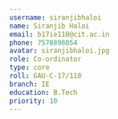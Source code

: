 ```yaml
---
username: siranjibhaloi
name: Siranjib Haloi
email: b17ie110@cit.ac.in
phone: 7578898054
avatar: siranjibhaloi.jpg
role: Co-ordinator
type: core
roll: GAU-C-17/110
branch: IE
education: B.Tech
priority: 10
---
```

